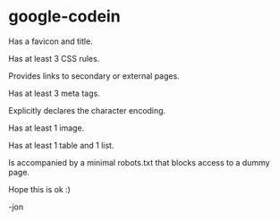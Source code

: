 # google-codein

Has a favicon and title.

Has at least 3 CSS rules.

Provides links to secondary or external pages.

Has at least 3 meta tags.

Explicitly declares the character encoding.

Has at least 1 image.

Has at least 1 table and 1 list.

Is accompanied by a minimal robots.txt that blocks access to a dummy page.


Hope this is ok :)

  -jon
